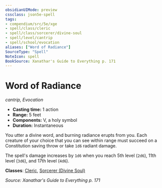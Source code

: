 ```yaml
---
obsidianUIMode: preview
cssclass: json5e-spell
tags:
- compendium/src/5e/xge
- spell/class/cleric
- spell/class/sorcerer/divine-soul
- spell/level/cantrip
- spell/school/evocation
aliases: ["Word of Radiance"]
SourceType: "Spell"
NoteIcon: spell
BookSource: Xanathar's Guide to Everything p. 171
---
```

# Word of Radiance
*cantrip, Evocation*  

- **Casting time:** 1 action
- **Range:** 5 feet
- **Components:** V, a holy symbol
- **Duration:** Instantaneous

You utter a divine word, and burning radiance erupts from you. Each creature of your choice that you can see within range must succeed on a Constitution saving throw or take `1d6` radiant damage.

The spell's damage increases by `1d6` when you reach 5th level (`2d6`), 11th level (`3d6`), and 17th level (`4d6`).

**Classes**: [Cleric](/2-Mechanics/CLI/classes/cleric.md), [Sorcerer (Divine Soul)](/2-Mechanics/CLI/classes/sorcerer-divine-soul-xge.md)

*Source: Xanathar's Guide to Everything p. 171*